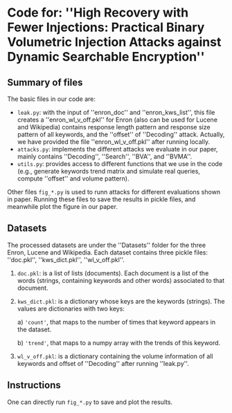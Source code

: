 # Code for: ''High Recovery with Fewer Injections: Practical Binary Volumetric Injection Attacks against Dynamic Searchable Encryption''

## Summary of files
The basic files in our code are:
* ``leak.py``: with the input of ''enron_doc'' and ''enron_kws_list'', this file creates a ''enron_wl_v_off.pkl'' for Enron (also can be used for Lucene and Wikipedia) contains response length pattern and response size pattern of all keywords, and  the ''offset'' of ''Decoding'' attack. Actually, we have provided the file ''enron_wl_v_off.pkl'' after running locally.
* ``attacks.py``: implements the different attacks we evaluate in our paper, mainly contains  ''Decoding'', ''Search'', ''BVA'', and ''BVMA''.
* ``utils.py``: provides access to different functions that we use in the code (e.g., generate keywords trend matrix and simulate real queries, compute ''offset'' and volume pattern).

Other files ``fig_*.py`` is used to runn attacks for different evaluations shown in paper. Running these files to save the results in pickle files, and meanwhile plot the figure in our paper.

## Datasets
The processed datasets are under the ''Datasets'' folder for the three Enron, Lucene and Wikipedia. Each dataset contains three pickle files: ''doc.pkl'', ''kws_dict.pkl'', ''wl_v_off.pkl''.
1) ``doc.pkl``: is a list of lists (documents). Each document is a list of the words (strings, containing keywords and other words) associated to that document.
2) ``kws_dict.pkl``: is a dictionary whose keys are the keywords (strings). The values are dictionaries with two keys:
 
    a) ``'count'``, that maps to the number of times that keyword appears in the dataset.
 
    b) ``'trend'``, that maps to a numpy array with the trends of this keyword.
    
3) ``wl_v_off.pkl``: is a dictionary containing the volume information of all keywords and offset of ''Decoding'' after running ''leak.py''. 
 
## Instructions
One can directly run ``fig_*.py`` to save and plot the results.

